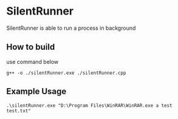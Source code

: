 # SilentRunner
SilentRunner is able to run a process in background

## How to build
use command below
```
g++ -o ./silentRunner.exe ./silentRunner.cpp
```

## Example Usage
```
.\silentRunner.exe "D:\Program Files\WinRAR\WinRAR.exe a test test.txt"
```